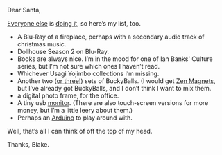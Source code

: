 <!--
.. title: Dear Santa
.. date: 2010-12-12 10:38:22
.. author: Blake Winton
.. tags: christmas, 2010
-->

Dear Santa,

[Everyone else](http://weblog.latte.ca/amy/stuff/xmasList2010.html) is
[doing it](http://weblog.latte.ca/delphine/santa2010.html), so here’s my
list, too.

* A Blu-Ray of a fireplace, perhaps with a secondary audio track of
  christmas music.
* Dollhouse Season 2 on Blu-Ray.
* Books are always nice.  I’m in the mood for one of Ian Banks' Culture
  series, but I’m not sure which ones I haven’t read.
* Whichever Usagi Yojimbo collections I’m missing.
* Another two ([or three!](
  http://www.thinkgeek.com/geektoys/cubegoodies/bbe8/?source=google_toys&cpg=ogty1&gclid=CO6b2MH-5qUCFU0J2godRD-TtA
  )) sets of BuckyBalls.  (I would get [Zen Magnets](
  http://zenmagnets.com/), but I’ve already got BuckyBalls, and I don’t
  think I want to mix them.
* a digital photo frame, for the office.
* A tiny usb [monitor](
  http://www.thinkgeek.com/computing/usb-gadgets/c609/).  (There are also
  touch-screen versions for more money, but I’m a little leery about them.)
* Perhaps an [Arduino](http://www.arduino.cc/) to play around with.

Well, that’s all I can think of off the top of my head.

Thanks,
Blake.

